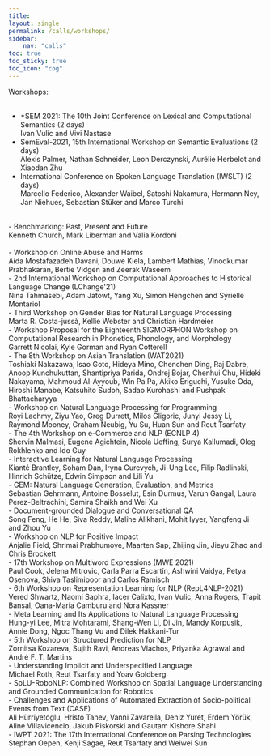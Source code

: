 ```yaml
---
title: 
layout: single
permalink: /calls/workshops/
sidebar: 
    nav: "calls"
toc: true
toc_sticky: true
toc_icon: "cog"
---
```


Workshops:<br/>
<br/>
- *SEM 2021: The 10th Joint Conference on Lexical and Computational Semantics (2 days) <br/>
Ivan Vulic and Vivi Nastase<br/>
- SemEval-2021, 15th International Workshop on Semantic Evaluations (2 days) <br/>
Alexis Palmer, Nathan Schneider, Leon Derczynski, Aurélie Herbelot and Xiaodan Zhu<br/>
- International Conference on Spoken Language Translation (IWSLT) (2 days) <br/>
Marcello Federico, Alexander Waibel, Satoshi Nakamura, Hermann Ney, Jan Niehues, 
Sebastian Stüker and Marco Turchi<br/>
<br/>
- Benchmarking: Past, Present and Future<br/>
Kenneth Church, Mark Liberman and Valia Kordoni<br/>
<br/>
- Workshop on Online Abuse and Harms<br/>
Aida Mostafazadeh Davani, Douwe Kiela, Lambert Mathias, Vinodkumar Prabhakaran, 
Bertie Vidgen and Zeerak Waseem<br/>
- 2nd International Workshop on Computational Approaches to Historical Language Change (LChange'21)<br/>
Nina Tahmasebi, Adam Jatowt, Yang Xu, Simon Hengchen and Syrielle Montariol<br/>
- Third Workshop on Gender Bias for Natural Language Processing<br/>
Marta R. Costa-jussà, Kellie Webster and Christian Hardmeier<br/>
- Workshop Proposal for the Eighteenth SIGMORPHON Workshop on 
Computational Research in Phonetics, Phonology, and Morphology<br/>
Garrett Nicolai, Kyle Gorman and Ryan Cotterell<br/>
- The 8th Workshop on Asian Translation (WAT2021)<br/>
Toshiaki Nakazawa, Isao Goto, Hideya Mino, Chenchen Ding, Raj Dabre, Anoop 
Kunchukuttan, Shantipriya Parida, Ondrej Bojar, Chenhui Chu, Hideki Nakayama, 
Mahmoud Al-Ayyoub, Win Pa Pa, Akiko Eriguchi, Yusuke Oda, Hiroshi Manabe, 
Katsuhito Sudoh, Sadao Kurohashi and Pushpak Bhattacharyya<br/>
- Workshop on Natural Language Processing for Programming<br/>
Royi Lachmy, Ziyu Yao, Greg Durrett, Milos Gligoric, Junyi Jessy Li, Raymond Mooney, 
Graham Neubig, Yu Su, Huan Sun and Reut Tsarfaty<br/>
- The 4th Workshop on e-Commerce and NLP (ECNLP 4)<br/>
Shervin Malmasi, Eugene Agichtein, Nicola Ueffing, Surya Kallumadi, Oleg Rokhlenko and Ido Guy<br/>
- Interactive Learning for Natural Language Processing<br/>
Kianté Brantley, Soham Dan, Iryna Gurevych, Ji-Ung Lee, Filip Radlinski, Hinrich Schütze, 
Edwin Simpson and Lili Yu<br/>
- GEM: Natural Language Generation, Evaluation, and Metrics<br/>
Sebastian Gehrmann, Antoine Bosselut, Esin Durmus, Varun Gangal, Laura Perez-Beltrachini, 
Samira Shaikh and Wei Xu<br/>
- Document-grounded Dialogue and Conversational QA<br/>
Song Feng, He He, Siva Reddy, Malihe Alikhani, Mohit Iyyer, Yangfeng Ji and Zhou Yu<br/>
- Workshop on NLP for Positive Impact<br/>
Anjalie Field, Shrimai Prabhumoye, Maarten Sap, Zhijing Jin, Jieyu Zhao and Chris Brockett<br/>
- 17th Workshop on Multiword Expressions (MWE 2021)<br/>
Paul Cook, Jelena Mitrovic, Carla Parra Escartín, Ashwini Vaidya, Petya Osenova, 
Shiva Taslimipoor and Carlos Ramisch<br/>
- 6th Workshop on Representation Learning for NLP (RepL4NLP-2021)<br/>
Vered Shwartz, Naomi Saphra, Iacer Calixto, Ivan Vulic, Anna Rogers, Trapit Bansal, 
Oana-Maria Camburu and Nora Kassner<br/>
- Meta Learning and Its Applications to Natural Language Processing<br/>
Hung-yi Lee, Mitra Mohtarami, Shang-Wen Li, Di Jin, Mandy Korpusik, Annie Dong, 
Ngoc Thang Vu and Dilek Hakkani-Tur<br/>
- 5th Workshop on Structured Prediction for NLP<br/>
Zornitsa Kozareva, Sujith Ravi, Andreas Vlachos, Priyanka Agrawal and André F. T. Martins<br/>
- Understanding Implicit and Underspecified Language<br/>
Michael Roth, Reut Tsarfaty and Yoav Goldberg<br/>
- SpLU-RoboNLP: Combined Workshop on Spatial Language Understanding and Grounded 
Communication for Robotics<br/>
- Challenges and Applications of Automated Extraction of Socio-political Events from Text (CASE)<br/>
Ali Hürriyetoglu, Hristo Tanev, Vanni Zavarella, Deniz Yuret, Erdem Yörük, Aline Villavicencio, 
Jakub Piskorski and Gautam Kishore Shahi<br/>
- IWPT 2021: The 17th International Conference on Parsing Technologies<br/>
Stephan Oepen, Kenji Sagae, Reut Tsarfaty and Weiwei Sun<br/>